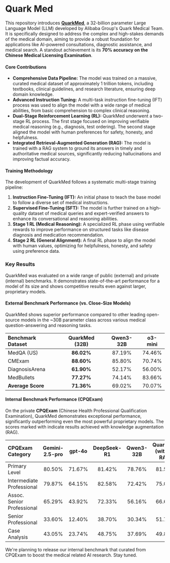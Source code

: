 # Quark Med


This repository introduces [**QuarkMed**](./report/QuarkMed_Technical_Report.pdf), a 32-billion parameter Large Language Model (LLM) developed by Alibaba Group's Quark Medical Team. It is specifically designed to address the complex and high-stakes demands of the medical domain, aiming to provide a robust foundation for applications like AI-powered consultations, diagnostic assistance, and medical search. A standout achievement is its **70% accuracy on the Chinese Medical Licensing Examination**.

#### Core Contributions
*   **Comprehensive Data Pipeline:** The model was trained on a massive, curated medical dataset of approximately 1 trillion tokens, including textbooks, clinical guidelines, and research literature, ensuring deep domain knowledge.
*   **Advanced Instruction Tuning:** A multi-task instruction fine-tuning (IFT) process was used to align the model with a wide range of medical abilities, from basic comprehension to complex clinical reasoning.
*   **Dual-Stage Reinforcement Learning (RL):** QuarkMed underwent a two-stage RL process. The first stage focused on improving verifiable medical reasoning (e.g., diagnosis, test ordering). The second stage aligned the model with human preferences for safety, honesty, and helpfulness.
*   **Integrated Retrieval-Augmented Generation (RAG):** The model is trained with a RAG system to ground its answers in timely and authoritative medical sources, significantly reducing hallucinations and improving factual accuracy.

#### Training Methodology
The development of QuarkMed follows a systematic multi-stage training pipeline:
1.  **Instruction Fine-Tuning (IFT):** An initial phase to teach the base model to follow a diverse set of medical instructions.
2.  **Supervised Fine-Tuning (SFT):** The model is further trained on a high-quality dataset of medical queries and expert-verified answers to enhance its conversational and reasoning abilities.
3.  **Stage 1 RL (Medical Reasoning):** A specialized RL phase using verifiable rewards to improve performance on structured tasks like disease diagnosis and medication recommendation.
4.  **Stage 2 RL (General Alignment):** A final RL phase to align the model with human values, optimizing for helpfulness, honesty, and safety using preference data.

### Key Results
QuarkMed was evaluated on a wide range of public (external) and private (internal) benchmarks. It demonstrates state-of-the-art performance for a model of its size and shows competitive results even against larger, proprietary models.

#### External Benchmark Performance (vs. Close-Size Models)
QuarkMed shows superior performance compared to other leading open-source models in the ~30B parameter class across various medical question-answering and reasoning tasks.

| Benchmark Dataset | QuarkMed (32B) | Qwen3-32B | o3-mini |
| :--- | :---: | :---: | :---: |
| MedQA (US) | **86.02%** | 87.19% | 74.46% |
| CMExam | **88.60%** | 85.80% | 70.74% |
| DiagnosisArena | **61.90%** | 52.17% | 56.00% |
| MedBullets | **77.27%** | 74.14% | 83.66% |
| **Average Score** | **71.36%** | 69.02% | 70.07% |

#### Internal Benchmark Performance (CPQExam)
On the private **CPQExam** (Chinese Health Professional Qualification Examination), QuarkMed demonstrates exceptional performance, significantly outperforming even the most powerful proprietary models. The scores marked with indicate results achieved with knowledge augmentation (RAG).


| CPQExam Category | Gemini-2.5-pro | gpt-4o | DeepSeek-R1 | Qwen3-32B | **QuarkMed (without RAG)** | **QuarkMed (with RAG)** |
|:---|:---:|:---:|:---:|:---:|:---:|:---:|
| Primary Level | 80.50% | 71.67% | 81.42% | 78.76% | 81.50% | **83.30%** |
| Intermediate Professional | 79.87% | 64.15% | 82.58% | 72.42% | 75.08% | **85.40%** |
| Assoc. Senior Professional | 65.29% | 43.92% | 72.33% | 56.16% | 66.67% | **75.30%** |
| Senior Professional | 33.60% | 12.40% | 38.70% | 30.34% | 51.70% | **67.70%** |
| Case Analysis | 43.05% | 23.74% | 48.75% | 37.69% | 49.85% | **58.50%** |


We're planning to release our internal benchmark that curated from CPQExam to boost the medical related AI research. Stay tuned. 

